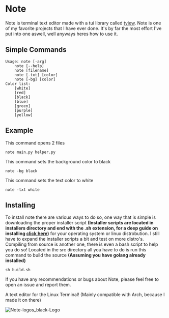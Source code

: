 # Note

Note is terminal text editor made with a tui library called [tview](https://github.com/rivo/tview/). Note is one of my favorite projects that I have ever done. It's by far the most effort I've put into one aswell, well anyways heres how to use it.

## Simple Commands
```
Usage: note [-arg]
    note [--help]
    note [filename]
    note [-txt] [color]
    note [-bg] [color]
Color list:
    [white]
    [red]
    [black]
    [blue]
    [green]
    [purple]
    [yellow]
```
## Example
This command opens 2 files
```
note main.py helper.py
```
This command sets the background color to black
```
note -bg black
```
This command sets the text color to white
```
note -txt white
```
## Installing
To install note there are various ways to do so, one way that is simple is downloading the proper installer script **(Installer scripts are located in installers directory and end with the .sh extension, for a deep guide on installing [click here](https://github.com/Awesome-Sauces/Note/tree/main/installers#readme))** for your operating system or linux distrobution. I still have to expand the installer scripts a bit and test on more distro's. Compiling from source is another one, there is even a bash script to help you do so! Located in the src directory all you have to do is run this command to build the source **(Assuming you have golang already installed)**
```
sh build.sh
```
If you have any recommendations or bugs about Note, please feel free to open an issue and report them.

A text editor for the Linux Terminal! (Mainly compatible with Arch, because I made it on there)


![Note-logos_black-Logo](https://user-images.githubusercontent.com/78565561/150656857-c89e1528-9f4b-4df2-bd51-c43456c720c0.png)
